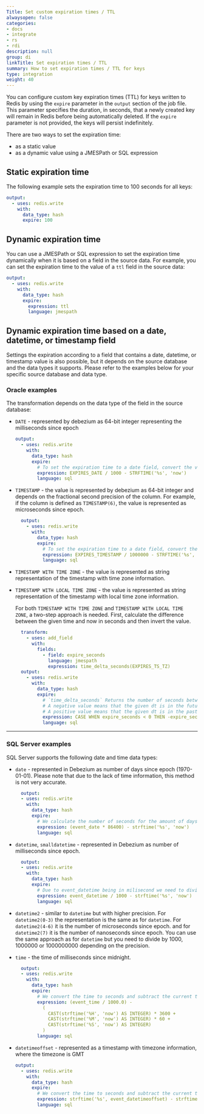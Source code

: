 ```yaml
---
Title: Set custom expiration times / TTL
alwaysopen: false
categories:
- docs
- integrate
- rs
- rdi
description: null
group: di
linkTitle: Set expiration times / TTL
summary: How to set expiration times / TTL for keys
type: integration
weight: 40
---
```



You can configure custom key expiration times (TTL) for keys written to Redis by using the `expire` parameter in the `output` section of the job file. This parameter specifies the duration, in seconds, that a newly created key will remain in Redis before being automatically deleted. If the `expire` parameter is not provided, the keys will persist indefinitely.

There are two ways to set the expiration time:

- as a static value
- as a dynamic value using a JMESPath or SQL expression


## Static expiration time

The following example sets the expiration time to 100 seconds for all keys:

```yaml
output:
  - uses: redis.write
    with:
      data_type: hash
      expire: 100
```

## Dynamic expiration time

You can use a JMESPath or SQL expression to set the expiration time dynamically when it is based on a field in the source data. For example, you can set the expiration time to the value of a `ttl` field in the source data:

```yaml
output:
  - uses: redis.write
    with:
      data_type: hash
      expire:
        expression: ttl
        language: jmespath
```

## Dynamic expiration time based on a date, datetime, or timestamp field

Settings the expiration according to a field that contains a date, datetime, or timestamp value is also possible, but it depends on the source database and the data types it supports. Please refer to the examples below for your specific source database and data type.

### Oracle examples

The transformation depends on the data type of the field in the source database:

- `DATE` - represented by debezium as 64-bit integer representing the milliseconds since epoch
  ```yaml
  output:
    - uses: redis.write
      with:
        data_type: hash
        expire:
          # To set the expiration time to a date field, convert the value to seconds and subtract the current time in seconds since epoch
          expression: EXPIRES_DATE / 1000 - STRFTIME('%s', 'now')
          language: sql
  ```
- `TIMESTAMP` - the value is represented by debezium as 64-bit integer and depends on the fractional second precision of the column. For example, if the column is defined as `TIMESTAMP(6)`, the value is represented as microseconds since epoch.
  ```yaml
    output:
      - uses: redis.write
        with:
          data_type: hash
          expire:
            # To set the expiration time to a date field, convert the value to seconds (divider differs based on the fractional second precision) and subtract the current time in seconds since epoch. Example below is for 6 digits of precision.
            expression: EXPIRES_TIMESTAMP / 1000000 - STRFTIME('%s', 'now')
            language: sql
  ```
- `TIMESTAMP WITH TIME ZONE` - the value is represented as string representation of the timestamp with time zone information.
- `TIMESTAMP WITH LOCAL TIME ZONE` - the value is represented as string representation of the timestamp with local time zone information.
  
  For both `TIMESTAMP WITH TIME ZONE` and `TIMESTAMP WITH LOCAL TIME ZONE`, a two-step approach is needed. First, calculate the difference between the given time and now in seconds and then invert the value. 
    ```yaml
      transform:
        - uses: add_field
          with:
            fields:
              - field: expire_seconds
                language: jmespath
                expression: time_delta_seconds(EXPIRES_TS_TZ)
      output:
        - uses: redis.write
          with:
            data_type: hash
            expire:
              # `time_delta_seconds` Returns the number of seconds between a given dt and now. 
              # A negative value means that the given dt is in the future, so we need to invert it.
              # A positive value means that the given dt is in the past, so we set the expiration to -1 (expire immediately).
              expression: CASE WHEN expire_seconds < 0 THEN -expire_seconds ELSE -1 END
              language: sql
    ```

----

### SQL Server examples
SQL Server supports the following date and time data types:

- `date` - represented in Debezium as number of days since epoch (1970-01-01). Please note that due to the lack of time information, this method is not very accurate.
  ```yaml
    output:
    - uses: redis.write
      with:
        data_type: hash
        expire:
          # We calculate the number of seconds for the amount of days and subtract the current time in seconds since epoch.
          expression: (event_date * 86400) - strftime('%s', 'now')
          language: sql
  ```

- `datetime`, `smalldatetime` - represented in Debezium as number of milliseconds since epoch.
  ```yaml
    output:
    - uses: redis.write
      with:
        data_type: hash
        expire:
          # Due to event_datetime being in milisecond we need to divide it by 1000 to convert it to seconds.
          expression: event_datetime / 1000 - strftime('%s', 'now')
          language: sql
  ```
- `datetime2` - similar to `datetime` but with higher precision. For `datetime2(0-3)` the representation is the same as for `datetime`. For `datetime2(4-6)` it is the number of microseconds since epoch. and for `datetime2(7)` it is the number of nanoseconds since epoch. You can use the same approach as for `datetime` but you need to divide by 1000, 1000000 or 1000000000 depending on the precision.

- `time` - the time of milliseconds since midnight.
  ```yaml
    output:
    - uses: redis.write
      with:
        data_type: hash
        expire:
          # We convert the time to seconds and subtract the current time in seconds since midnight.
          expression: (event_time / 1000.0) -
            (
              CAST(strftime('%H', 'now') AS INTEGER) * 3600 +
              CAST(strftime('%M', 'now') AS INTEGER) * 60 +
              CAST(strftime('%S', 'now') AS INTEGER)
            )
          language: sql
  ```
- `datetimeoffset` - represented as a timestamp with timezone information, where the timezone is GMT
  ```yaml
  output:
    - uses: redis.write
      with:
        data_type: hash
        expire:
          # We convert the time to seconds and subtract the current time in seconds since epoch.
          expression: strftime('%s', event_datetimeoffset) - strftime('%s', 'now')
          language: sql
  ```

<!-- TODO [ilianiliev-redis]: Test and document the dynamic expressions for the rest of the supported databases - MySQL, PostgresSQL, MongoDB -->
